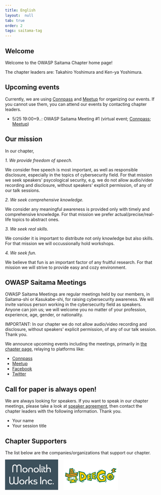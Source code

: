 ```yaml
---
title: English
layout:  null
tab: true
order: 2
tags: saitama-tag
---
```


## Welcome

Welcome to the OWASP Saitama Chapter home page!

The chapter leaders are: Takahiro Yoshimura and Ken-ya Yoshimura.

## Upcoming events

Currently, we are using [Connpass](https://owaspsaitama.connpass.com/) and [Meetup](https://www.meetup.com/owasp-saitama/) for organizing our events. If you cannot use them, you can attend our events by contacting chapter leaders.

* 5/25 19:00+9..: OWASP Saitama Meeting #1 (virtual event; [Connpass](https://owaspsaitama.connpass.com/event/211303/); [Meetup](https://www.meetup.com/owasp-saitama/events/277702625/))

## Our mission

In our chapter,

*1. We provide freedom of speech.*

We consider free speech is most important, as well as responsible disclosure, especially in the topics of cybersecurity field. For that mission we seek speakers' psycological security, e.g. we do not allow audio/video recording and disclosure, without speakers' explicit permission, of any of our talk sessions.

*2. We seek comprehensive knowledge.*

We consider any meaningful awareness is provided only with timely and comprehensive knowledge. For that mission we prefer actual/precise/real-life topics to abstract ones.

*3. We seek real skills.*

We consider it is important to distribute not only knowledge but also skills. For that mission we will occussionally hold workshops.

*4. We seek fun.*

We believe that fun is an important factor of any fruitful research. For that mission we will strive to provide easy and cozy environment.

## OWASP Saitama Meetings
OWASP Saitama Meetings are regular meetings held by our members, in Saitama-shi or Kasukabe-shi, for raising cybersecurity awareness. We will invite various person working in the cybersecurity field as speakers. Anyone can join us; we will welcome you no matter of your profession, experience, age, gender, or nationality.

IMPORTANT: In our chapter we do not allow audio/video recording and disclosure, without speakers' explicit permission, of any of our talk session. Thank you.

We announce upcoming events including the meetings, primarily in [the chapter page](#upcoming-events), relaying to platforms like:

* [Connpass](https://owaspsaitama.connpass.com/)
* [Meetup](https://www.meetup.com/owasp-saitama/)
* [Facebook](https://www.facebook.com/owaspsaitama)
* [Twitter](https://twitter.com/OWASP_Saitama)

## Call for paper is always open!

We are always looking for speakers. If you want to speak in our chapter meetings, please take a look at [speaker agreement](/www-policy/legal/speaker-agreement), then contact the chapter leaders with the following information. Thank you.

 * Your name
 * Your session title

## Chapter Supporters

The list below are the companies/organizations that support our chapter.

[<img alt="Monolith Works Inc." src="assets/images/monolithworks.png" height="100" >](https://monolithworks.co.jp/)
&emsp;[<img alt="Deego Co.,Ltd." src="assets/images/deego.png" height="100" >](https://www.deego.co.jp/)
